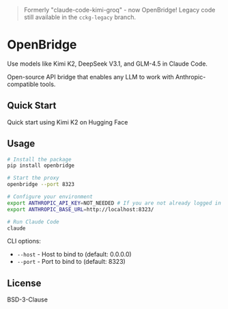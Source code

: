 > Formerly "claude-code-kimi-groq" - now OpenBridge! Legacy code still available in the `cckg-legacy` branch.

# OpenBridge

Use models like Kimi K2, DeepSeek V3.1, and GLM-4.5 in Claude Code.

Open-source API bridge that enables any LLM to work with Anthropic-compatible tools.

## Quick Start

Quick start using Kimi K2 on Hugging Face

## Usage

```bash
# Install the package
pip install openbridge

# Start the proxy
openbridge --port 8323

# Configure your environment
export ANTHROPIC_API_KEY=NOT_NEEDED # If you are not already logged in to Anthropic
export ANTHROPIC_BASE_URL=http://localhost:8323/

# Run Claude Code
claude
```

CLI options:
- `--host` - Host to bind to (default: 0.0.0.0)
- `--port` - Port to bind to (default: 8323)

## License

BSD-3-Clause
